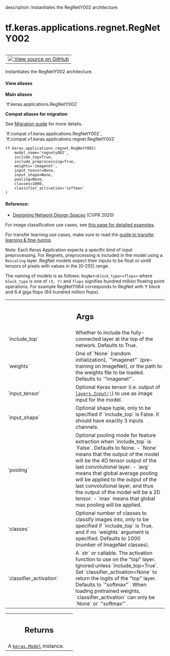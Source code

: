 description: Instantiates the RegNetY002 architecture.

<div itemscope itemtype="http://developers.google.com/ReferenceObject">
<meta itemprop="name" content="tf.keras.applications.regnet.RegNetY002" />
<meta itemprop="path" content="Stable" />
</div>

# tf.keras.applications.regnet.RegNetY002

<!-- Insert buttons and diff -->

<table class="tfo-notebook-buttons tfo-api nocontent" align="left">
<td>
  <a target="_blank" href="https://github.com/keras-team/keras/tree/v2.9.0/keras/applications/regnet.py#L1245-L1270">
    <img src="https://www.tensorflow.org/images/GitHub-Mark-32px.png" />
    View source on GitHub
  </a>
</td>
</table>



Instantiates the RegNetY002 architecture.

<section class="expandable">
  <h4 class="showalways">View aliases</h4>
  <p>
<b>Main aliases</b>
<p>`tf.keras.applications.RegNetY002`</p>

<b>Compat aliases for migration</b>
<p>See
<a href="https://www.tensorflow.org/guide/migrate">Migration guide</a> for
more details.</p>
<p>`tf.compat.v1.keras.applications.RegNetY002`, `tf.compat.v1.keras.applications.regnet.RegNetY002`</p>
</p>
</section>

<pre class="devsite-click-to-copy prettyprint lang-py tfo-signature-link">
<code>tf.keras.applications.regnet.RegNetY002(
    model_name=&#x27;regnety002&#x27;,
    include_top=True,
    include_preprocessing=True,
    weights=&#x27;imagenet&#x27;,
    input_tensor=None,
    input_shape=None,
    pooling=None,
    classes=1000,
    classifier_activation=&#x27;softmax&#x27;
)
</code></pre>



<!-- Placeholder for "Used in" -->


#### Reference:

- [Designing Network Design Spaces](https://arxiv.org/abs/2003.13678)
(CVPR 2020)


For image classification use cases, see
[this page for detailed examples](
https://keras.io/api/applications/#usage-examples-for-image-classification-models).

For transfer learning use cases, make sure to read the
[guide to transfer learning & fine-tuning](
  https://keras.io/guides/transfer_learning/).

Note: Each Keras Application expects a specific kind of input preprocessing.
For Regnets, preprocessing is included in the model using a `Rescaling` layer.
RegNet models expect their inputs to be float or uint8 tensors of pixels with
values in the [0-255] range.

The naming of models is as follows: `RegNet<block_type><flops>` where
`block_type` is one of `(X, Y)` and `flops` signifies hundred million
floating point operations. For example RegNetY064 corresponds to RegNet with
Y block and 6.4 giga flops (64 hundred million flops).

<!-- Tabular view -->
 <table class="responsive fixed orange">
<colgroup><col width="214px"><col></colgroup>
<tr><th colspan="2"><h2 class="add-link">Args</h2></th></tr>

<tr>
<td>
`include_top`
</td>
<td>
Whether to include the fully-connected
layer at the top of the network. Defaults to True.
</td>
</tr><tr>
<td>
`weights`
</td>
<td>
One of `None` (random initialization),
`"imagenet"` (pre-training on ImageNet), or the path to the weights
file to be loaded. Defaults to `"imagenet"`.
</td>
</tr><tr>
<td>
`input_tensor`
</td>
<td>
Optional Keras tensor
(i.e. output of <a href="../../../../tf/keras/Input.md"><code>layers.Input()</code></a>)
to use as image input for the model.
</td>
</tr><tr>
<td>
`input_shape`
</td>
<td>
Optional shape tuple, only to be specified
if `include_top` is False.
It should have exactly 3 inputs channels.
</td>
</tr><tr>
<td>
`pooling`
</td>
<td>
Optional pooling mode for feature extraction
when `include_top` is `False`. Defaults to None.
- `None` means that the output of the model will be
    the 4D tensor output of the
    last convolutional layer.
- `avg` means that global average pooling
    will be applied to the output of the
    last convolutional layer, and thus
    the output of the model will be a 2D tensor.
- `max` means that global max pooling will
    be applied.
</td>
</tr><tr>
<td>
`classes`
</td>
<td>
Optional number of classes to classify images
into, only to be specified if `include_top` is True, and
if no `weights` argument is specified. Defaults to 1000 (number of
ImageNet classes).
</td>
</tr><tr>
<td>
`classifier_activation`
</td>
<td>
A `str` or callable. The activation function to use
on the "top" layer. Ignored unless `include_top=True`. Set
`classifier_activation=None` to return the logits of the "top" layer.
Defaults to `"softmax"`.
When loading pretrained weights, `classifier_activation` can only
be `None` or `"softmax"`.
</td>
</tr>
</table>



<!-- Tabular view -->
 <table class="responsive fixed orange">
<colgroup><col width="214px"><col></colgroup>
<tr><th colspan="2"><h2 class="add-link">Returns</h2></th></tr>
<tr class="alt">
<td colspan="2">
A <a href="../../../../tf/keras/Model.md"><code>keras.Model</code></a> instance.
</td>
</tr>

</table>

